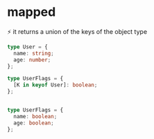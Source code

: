 # mapped


⚡️ it returns a union of the keys of the object type






``` typescript 
type User = {
  name: string;
  age: number;
};

type UserFlags = {
  [K in keyof User]: boolean;
};


type UserFlags = {
  name: boolean;
  age: boolean;
};


```

